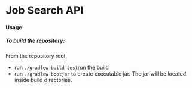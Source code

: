 # Job Search API
#### Usage
##### To build the repository:
From the repository root, 
* run `./gradlew build test`run the build
* run `./gradlew bootjar` to create executable jar. The jar will be located inside build directories.